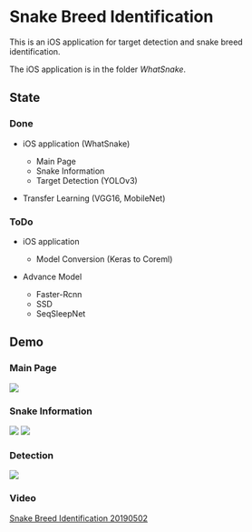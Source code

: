 # Snake Breed Identification

This is an iOS application for target detection and snake breed identification.

The iOS application is in the folder *WhatSnake*.

## State

### Done

- iOS application (WhatSnake)
    - Main Page
    - Snake Information
    - Target Detection (YOLOv3)

- Transfer Learning (VGG16, MobileNet)


### ToDo

- iOS application
    - Model Conversion (Keras to Coreml)

- Advance Model
    - Faster-Rcnn
    - SSD
    - SeqSleepNet

## Demo

### Main Page

<img src='Demo/Main Page.png'>

### Snake Information

<img src='Demo/Venomous.png'>

<img src='Demo/Non-venomous.png'>

### Detection

<img src='Demo/Detection.png'>

### Video

[Snake Breed Identification 20190502](https://www.youtube.com/watch?v=rGudAFElZk4&feature=youtu.be)